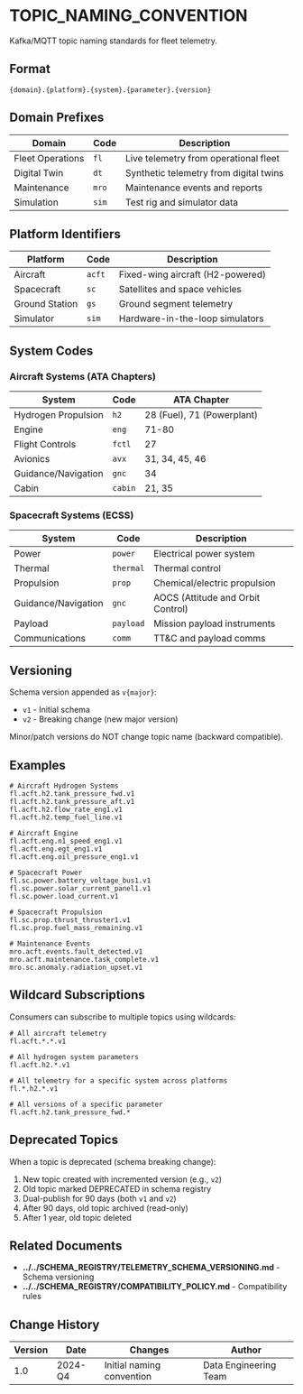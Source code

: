 # TOPIC_NAMING_CONVENTION

Kafka/MQTT topic naming standards for fleet telemetry.

## Format

```
{domain}.{platform}.{system}.{parameter}.{version}
```

## Domain Prefixes

| Domain | Code | Description |
|--------|------|-------------|
| Fleet Operations | `fl` | Live telemetry from operational fleet |
| Digital Twin | `dt` | Synthetic telemetry from digital twins |
| Maintenance | `mro` | Maintenance events and reports |
| Simulation | `sim` | Test rig and simulator data |

## Platform Identifiers

| Platform | Code | Description |
|----------|------|-------------|
| Aircraft | `acft` | Fixed-wing aircraft (H2-powered) |
| Spacecraft | `sc` | Satellites and space vehicles |
| Ground Station | `gs` | Ground segment telemetry |
| Simulator | `sim` | Hardware-in-the-loop simulators |

## System Codes

### Aircraft Systems (ATA Chapters)
| System | Code | ATA Chapter |
|--------|------|-------------|
| Hydrogen Propulsion | `h2` | 28 (Fuel), 71 (Powerplant) |
| Engine | `eng` | 71-80 |
| Flight Controls | `fctl` | 27 |
| Avionics | `avx` | 31, 34, 45, 46 |
| Guidance/Navigation | `gnc` | 34 |
| Cabin | `cabin` | 21, 35 |

### Spacecraft Systems (ECSS)
| System | Code | Description |
|--------|------|-------------|
| Power | `power` | Electrical power system |
| Thermal | `thermal` | Thermal control |
| Propulsion | `prop` | Chemical/electric propulsion |
| Guidance/Navigation | `gnc` | AOCS (Attitude and Orbit Control) |
| Payload | `payload` | Mission payload instruments |
| Communications | `comm` | TT&C and payload comms |

## Versioning

Schema version appended as `v{major}`:
- `v1` - Initial schema
- `v2` - Breaking change (new major version)

Minor/patch versions do NOT change topic name (backward compatible).

## Examples

```
# Aircraft Hydrogen Systems
fl.acft.h2.tank_pressure_fwd.v1
fl.acft.h2.tank_pressure_aft.v1
fl.acft.h2.flow_rate_eng1.v1
fl.acft.h2.temp_fuel_line.v1

# Aircraft Engine
fl.acft.eng.n1_speed_eng1.v1
fl.acft.eng.egt_eng1.v1
fl.acft.eng.oil_pressure_eng1.v1

# Spacecraft Power
fl.sc.power.battery_voltage_bus1.v1
fl.sc.power.solar_current_panel1.v1
fl.sc.power.load_current.v1

# Spacecraft Propulsion
fl.sc.prop.thrust_thruster1.v1
fl.sc.prop.fuel_mass_remaining.v1

# Maintenance Events
mro.acft.events.fault_detected.v1
mro.acft.maintenance.task_complete.v1
mro.sc.anomaly.radiation_upset.v1
```

## Wildcard Subscriptions

Consumers can subscribe to multiple topics using wildcards:

```
# All aircraft telemetry
fl.acft.*.*.v1

# All hydrogen system parameters
fl.acft.h2.*.v1

# All telemetry for a specific system across platforms
fl.*.h2.*.v1

# All versions of a specific parameter
fl.acft.h2.tank_pressure_fwd.*
```

## Deprecated Topics

When a topic is deprecated (schema breaking change):
1. New topic created with incremented version (e.g., `v2`)
2. Old topic marked DEPRECATED in schema registry
3. Dual-publish for 90 days (both `v1` and `v2`)
4. After 90 days, old topic archived (read-only)
5. After 1 year, old topic deleted

## Related Documents

- **../../SCHEMA_REGISTRY/TELEMETRY_SCHEMA_VERSIONING.md** - Schema versioning
- **../../SCHEMA_REGISTRY/COMPATIBILITY_POLICY.md** - Compatibility rules

## Change History

| Version | Date    | Changes                         | Author          |
|---------|---------|----------------------------------|--------------------|
| 1.0     | 2024-Q4 | Initial naming convention       | Data Engineering Team |
